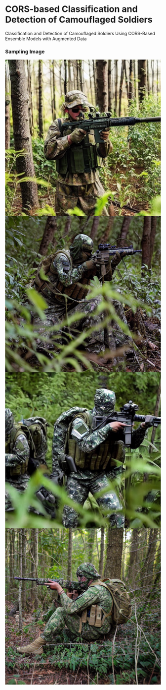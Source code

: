 # CORS-based Classification and Detection of Camouflaged Soldiers
Classification and Detection of Camouflaged Soldiers Using CORS-Based Ensemble Models with Augmented Data

### Sampling Image
<img src ="./sampling/sample_2_97.png" align='left'>
<img src ="./sampling/sample_5_109.png" align='left'>
<img src ="./sampling/sample_5_57.png" align='left'>
<img src ="./sampling/sample_6_109.png" align='left'>
